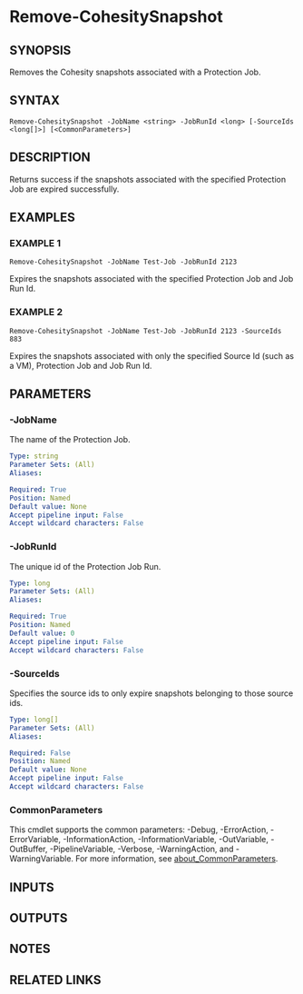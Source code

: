 # Remove-CohesitySnapshot

## SYNOPSIS
Removes the Cohesity snapshots associated with a Protection Job.

## SYNTAX

```
Remove-CohesitySnapshot -JobName <string> -JobRunId <long> [-SourceIds <long[]>] [<CommonParameters>]
```

## DESCRIPTION
Returns success if the snapshots associated with the specified Protection Job are expired successfully.

## EXAMPLES

### EXAMPLE 1
```
Remove-CohesitySnapshot -JobName Test-Job -JobRunId 2123
```

Expires the snapshots associated with the specified Protection Job and Job Run Id.

### EXAMPLE 2
```
Remove-CohesitySnapshot -JobName Test-Job -JobRunId 2123 -SourceIds 883
```

Expires the snapshots associated with only the specified Source Id (such as a VM), Protection Job and Job Run Id.

## PARAMETERS

### -JobName
The name of the Protection Job.

```yaml
Type: string
Parameter Sets: (All)
Aliases:

Required: True
Position: Named
Default value: None
Accept pipeline input: False
Accept wildcard characters: False
```

### -JobRunId
The unique id of the Protection Job Run.

```yaml
Type: long
Parameter Sets: (All)
Aliases:

Required: True
Position: Named
Default value: 0
Accept pipeline input: False
Accept wildcard characters: False
```

### -SourceIds
Specifies the source ids to only expire snapshots belonging to those source ids.

```yaml
Type: long[]
Parameter Sets: (All)
Aliases:

Required: False
Position: Named
Default value: None
Accept pipeline input: False
Accept wildcard characters: False
```

### CommonParameters
This cmdlet supports the common parameters: -Debug, -ErrorAction, -ErrorVariable, -InformationAction, -InformationVariable, -OutVariable, -OutBuffer, -PipelineVariable, -Verbose, -WarningAction, and -WarningVariable. For more information, see [about_CommonParameters](http://go.microsoft.com/fwlink/?LinkID=113216).

## INPUTS

## OUTPUTS

## NOTES

## RELATED LINKS
